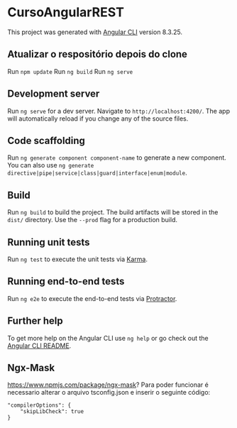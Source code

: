 # CursoAngularREST

This project was generated with [Angular CLI](https://github.com/angular/angular-cli) version 8.3.25.

## Atualizar o respositório depois do clone
Run `npm update`
Run `ng build`
Run `ng serve`

## Development server

Run `ng serve` for a dev server. Navigate to `http://localhost:4200/`. The app will automatically reload if you change any of the source files.

## Code scaffolding

Run `ng generate component component-name` to generate a new component. You can also use `ng generate directive|pipe|service|class|guard|interface|enum|module`.

## Build

Run `ng build` to build the project. The build artifacts will be stored in the `dist/` directory. Use the `--prod` flag for a production build.

## Running unit tests

Run `ng test` to execute the unit tests via [Karma](https://karma-runner.github.io).

## Running end-to-end tests

Run `ng e2e` to execute the end-to-end tests via [Protractor](http://www.protractortest.org/).

## Further help

To get more help on the Angular CLI use `ng help` or go check out the [Angular CLI README](https://github.com/angular/angular-cli/blob/master/README.md).

## Ngx-Mask
https://www.npmjs.com/package/ngx-mask?
Para poder funcionar é necessario alterar o arquivo tsconfig.json e inserir o seguinte código: 

```
"compilerOptions": {
    "skipLibCheck": true
}

```

